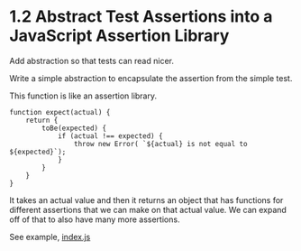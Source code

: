 # 1.2 Abstract Test Assertions into a JavaScript Assertion Library

Add abstraction so that tests can read nicer.

Write a simple abstraction to encapsulate the assertion from the simple test.

This function is like an assertion library.

```
function expect(actual) {
	return {
		toBe(expected) {
			if (actual !== expected) {
				throw new Error( `${actual} is not equal to ${expected}`);
			}
		}
	}
}
```

It takes an actual value and then it returns an object that has functions for different assertions that we can make on that actual value.
We can expand off of that to also have many more assertions.

See example, [index.js](./index.js)
